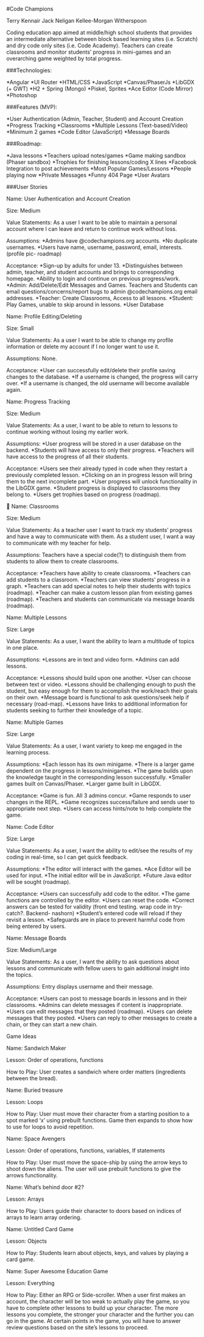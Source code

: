 #Code Champions

Terry Kennair
Jack Neligan
Kellee-Morgan Witherspoon

Coding education app aimed at middle/high school students that provides an intermediate alternative between block based learning sites (i.e. Scratch) and dry code only sites (i.e. Code Academy). Teachers can create classrooms and monitor students’ progress in mini-games and an overarching game weighted by total progress.

###Technologies:

*Angular
*UI Router
*HTML/CSS
*JavaScript
*Canvas/PhaserJs
*LibGDX (+ GWT)
*H2 + Spring (Mongo)
*Piskel, Sprites
*Ace Editor (Code Mirror)
*Photoshop

###Features (MVP):

*User Authentication (Admin, Teacher, Student) and Account Creation
*Progress Tracking
*Classrooms
*Multiple Lessons (Text-based/Video)
*Minimum 2 games
*Code Editor (JavaScript)
*Message Boards

###Roadmap:

*Java lessons
*Teachers upload notes/games
*Game making sandbox (Phaser sandbox)
*Trophies for finishing lessons/coding X lines
*Facebook Integration to post achievements
*Most Popular Games/Lessons
*People playing now
*Private Messages
*Funny 404 Page
*User Avatars


###User Stories

Name: User Authentication and Account Creation

Size: Medium

Value Statements: As a user I want to be able to maintain a personal account where I can leave and return to continue work without loss.

Assumptions:
*Admins have @codechampions.org accounts.
*No duplicate usernames.
*Users have name, username, password, email, interests. (profile pic- roadmap)

Acceptance:
*Sign-up by adults for under 13.
*Distinguishes between admin, teacher, and student accounts and brings to corresponding homepage.
*Ability to login and continue on previous progress/work.
*Admin: Add/Delete/Edit Messages and Games. Teachers and Students can email questions/concerns/report bugs to admin @codechampions.org email addresses.
*Teacher: Create Classrooms, Access to all lessons.
*Student: Play Games, unable to skip around in lessons.
*User Database




Name: Profile Editing/Deleting

Size: Small

Value Statements: As a user I want to be able to change my profile information or delete my account if I no longer want to use it.

Assumptions:
None.

Acceptance:
*User can successfully edit/delete their profile saving changes to the database.
*If a username is changed, the progress will carry over.
*If a username is changed, the old username will become available again.


Name: Progress Tracking

Size: Medium

Value Statements:  As a user, I want to be able to return to lessons to continue working without losing my earlier work.

Assumptions:
*User progress will be stored in a user database on the backend.
*Students will have access to only their progress.
*Teachers will have access to the progress of all their students.

Acceptance:
*Users see their already typed in code when they restart a previously completed lesson.
*Clicking on an in progress lesson will bring them to the next incomplete part.
*User progress will unlock functionality in the LibGDX game.
*Student progress is displayed to classrooms they belong to.
*Users get trophies based on progress (roadmap).



Name: Classrooms

Size: Medium

Value Statements: As a teacher user I want to track my students’ progress and have a way to communicate with them. As a student user, I want a way to communicate with my teacher for help.

Assumptions:
Teachers have a special code(?) to distinguish them from students to allow them to create classrooms.

Acceptance:
*Teachers have ability to create classrooms.
*Teachers can add students to a classroom.
*Teachers can view students’ progress in a graph.
*Teachers can add special notes to help their students with topics (roadmap).
*Teacher can make a custom lesson plan from existing games (roadmap).
*Teachers and students can communicate via message boards (roadmap).



Name: Multiple Lessons

Size: Large

Value Statements: As a user, I want the ability to learn a multitude of topics in one place.

Assumptions:
*Lessons are in text and video form.
*Admins can add lessons.

Acceptance:
*Lessons should build upon one another.
*User can choose between text or video.
*Lessons should be challenging enough to push the student, but easy enough for them to accomplish the work/reach their goals on their own.
*Message board is functional to ask questions/seek help if necessary (road-map).
*Lessons have links to additional information for students seeking to further their knowledge of a topic.


Name: Multiple Games

Size: Large

Value Statements: As a user, I want variety to keep me engaged in the learning process.

Assumptions:
*Each lesson has its own minigame.
*There is a larger game dependent on the progress in lessons/minigames.
*The game builds upon the knowledge taught in the corresponding lesson successfully.
*Smaller games built on Canvas/Phaser.
*Larger game built in LibGDX.

Acceptance:
*Game is fun. All 3 admins concur.
*Game responds to user changes in the REPL.
*Game recognizes success/failure and sends user to appropriate next step.
*Users can access hints/note to help complete the game.



Name: Code Editor

Size: Large

Value Statements: As a user, I want the ability to edit/see the results of my coding in real-time, so I can get quick feedback.  

Assumptions:
*The editor will interact with the games.
*Ace Editor will be used for input.
*The initial editor will be in JavaScript.
*Future Java editor will be sought (roadmap).

Acceptance:
*Users can successfully add code to the editor.
*The game functions are controlled by the editor.
*Users can reset the code.
*Correct answers can be tested for validity (front end testing. wrap code in try-catch?. Backend- nashorn)
*Student’s entered code will reload if they revisit a lesson.
*Safeguards are in place to prevent harmful code from being entered by users.


Name: Message Boards

Size: Medium/Large

Value Statements: As a user, I want the ability to ask questions about lessons and communicate with fellow users to gain additional insight into the topics.

Assumptions:
Entry displays username and their message.

Acceptance:
*Users can post to message boards in lessons and in their classrooms.
*Admins can delete messages if content is inappropriate.
*Users can edit messages that they posted (roadmap).
*Users can delete messages that they posted.
*Users can reply to other messages to create a chain, or they can start a new chain.

Game Ideas

Name: Sandwich Maker

Lesson: Order of operations, functions

How to Play: User creates a sandwich where order matters (ingredients between the bread).



Name: Buried treasure

Lesson: Loops

How to Play: User must move their character from a starting position to a spot marked ‘x’ using prebuilt functions. Game then expands to show how to use for loops to avoid repetition.



Name: Space Avengers

Lesson: Order of operations, functions, variables, If statements

How to Play: User must move the space-ship by using the arrow keys to shoot down the aliens. The user will use prebuilt functions to give the arrows functionality.


Name:  What’s behind door #2?

Lesson: Arrays

How to Play: Users guide their character to doors based on indices of arrays to learn array ordering.



Name:  Untitled Card Game

Lesson: Objects

How to Play: Students learn about objects, keys, and values by playing a card game.


Name:  Super Awesome Education Game

Lesson: Everything

How to Play: Either an RPG or Side-scroller.  When a user first makes an account, the character will be too weak to actually play the game, so you have to complete other lessons to build up your character.  The more lessons you complete, the stronger your character and the further you can go in the game.  At certain points in the game, you will have to answer review questions based on the site’s lessons to proceed.
